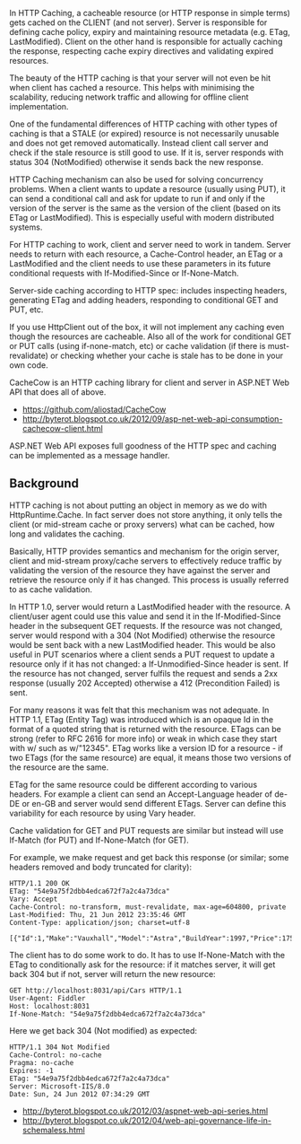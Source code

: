 In HTTP Caching, a cacheable resource (or HTTP response in simple terms) gets cached on the CLIENT (and not server). Server is responsible for defining cache policy, expiry and maintaining resource metadata (e.g. ETag, LastModified). Client on the other hand is responsible for actually caching the response, respecting cache expiry directives and validating expired resources.

The beauty of the HTTP caching is that your server will not even be hit when client has cached a resource. This helps with minimising the scalability, reducing network traffic and allowing for offline client implementation.

One of the fundamental differences of HTTP caching with other types of caching is that a STALE (or expired) resource is not necessarily unusable and does not get removed automatically. Instead client call server and check if the stale resource is still good to use. If it is, server responds with status 304 (NotModified) otherwise it sends back the new response.

HTTP Caching mechanism can also be used for solving concurrency problems. When a client wants to update a resource (usually using PUT), it can send a conditional call and ask for update to run if and only if the version of the server is the same as the version of the client (based on its ETag or LastModified). This is especially useful with modern distributed systems.

For HTTP caching to work, client and server need to work in tandem. Server needs to return with each resource, a Cache-Control header, an ETag or a LastModified and the client needs to use these parameters in its future conditional requests with If-Modified-Since or If-None-Match. 

Server-side caching according to HTTP spec: includes inspecting headers, generating ETag and adding headers, responding to conditional GET and PUT, etc.

If you use HttpClient out of the box, it will not implement any caching even though the resources are cacheable. Also all of the work for conditional GET or PUT calls (using if-none-match, etc) or cache validation (if there is must-revalidate) or checking whether your cache is stale has to be done in your own code. 

CacheCow is an HTTP caching library for client and server in ASP.NET Web API that does all of above.
- https://github.com/aliostad/CacheCow
- http://byterot.blogspot.co.uk/2012/09/asp-net-web-api-consumption-cachecow-client.html

ASP.NET Web API exposes full goodness of the HTTP spec and caching can be implemented as a message handler.

## Background

HTTP caching is not about putting an object in memory as we do with HttpRuntime.Cache. In fact server does not store anything, it only tells the client (or mid-stream cache or proxy servers) what can be cached, how long and validates the caching.

Basically, HTTP provides semantics and mechanism for the origin server, client and mid-stream proxy/cache servers to effectively reduce traffic by validating the version of the resource they have against the server and retrieve the resource only if it has changed. This process is usually referred to as cache validation.

In HTTP 1.0, server would return a LastModified header with the resource. A client/user agent could use this value and send it in the If-Modified-Since header in the subsequent GET requests. If the resource was not changed, server would respond with a 304 (Not Modified) otherwise the resource would be sent back with a new LastModified header. This would be also useful in PUT scenarios where a client sends a PUT request to update a resource only if it has not changed: a If-Unmodified-Since header is sent. If the resource has not changed, server fulfils the request and sends a 2xx response (usually 202 Accepted) otherwise a 412 (Precondition Failed) is sent.

For many reasons it was felt that this mechanism was not adequate. In HTTP 1.1, ETag (Entity Tag) was introduced which is an opaque Id in the format of a quoted string that is returned with the resource. ETags can be strong (refer to RFC 2616 for more info) or weak in which case they start with w/ such as w/"12345". ETag works like a version ID for a resource - if two ETags (for the same resource) are equal, it means those two versions of the resource are the same.

ETag for the same resource could be different according to various headers. For example a client can send an Accept-Language header of de-DE or en-GB and server would send different ETags. Server can define this variability for each resource by using Vary header.

Cache validation for GET and PUT requests are similar but instead will use If-Match (for PUT) and If-None-Match (for GET).

For example, we make request and get back this response (or similar; some headers removed and body truncated for clarity):
```
HTTP/1.1 200 OK
ETag: "54e9a75f2dbb4edca672f7a2c4a73dca"
Vary: Accept
Cache-Control: no-transform, must-revalidate, max-age=604800, private
Last-Modified: Thu, 21 Jun 2012 23:35:46 GMT
Content-Type: application/json; charset=utf-8

[{"Id":1,"Make":"Vauxhall","Model":"Astra","BuildYear":1997,"Price":175.0....
```
The client has to do some work to do. It has to use If-None-Match with the ETag to conditionally ask for the resource: if it matches server, it will get back 304 but if not, server will return the new resource:
```
GET http://localhost:8031/api/Cars HTTP/1.1
User-Agent: Fiddler
Host: localhost:8031
If-None-Match: "54e9a75f2dbb4edca672f7a2c4a73dca"
```
Here we get back 304 (Not modified) as expected:
```
HTTP/1.1 304 Not Modified
Cache-Control: no-cache
Pragma: no-cache
Expires: -1
ETag: "54e9a75f2dbb4edca672f7a2c4a73dca"
Server: Microsoft-IIS/8.0
Date: Sun, 24 Jun 2012 07:34:29 GMT
```

- http://byterot.blogspot.co.uk/2012/03/aspnet-web-api-series.html
- http://byterot.blogspot.co.uk/2012/04/web-api-governance-life-in-schemaless.html
